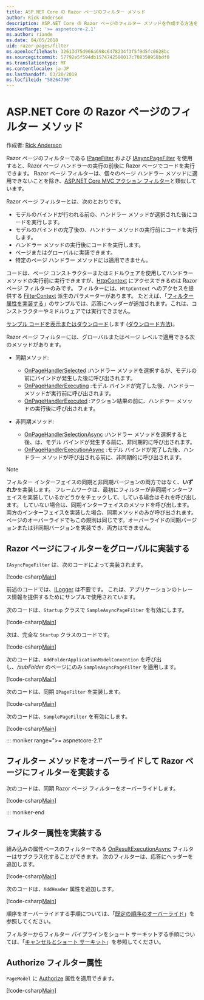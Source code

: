 ```yaml
---
title: ASP.NET Core の Razor ページのフィルター メソッド
author: Rick-Anderson
description: ASP.NET Core の Razor ページのフィルター メソッドを作成する方法を説明します。
monikerRange: '>= aspnetcore-2.1'
ms.author: riande
ms.date: 04/05/2018
uid: razor-pages/filter
ms.openlocfilehash: 32613d75d966a698c6478234f3f5f9d5fc0628bc
ms.sourcegitcommit: 57792e5f594db1574742588017c708350958bdf0
ms.translationtype: MT
ms.contentlocale: ja-JP
ms.lasthandoff: 03/20/2019
ms.locfileid: "58264796"
---
```

# <a name="filter-methods-for-razor-pages-in-aspnet-core"></a>ASP.NET Core の Razor ページのフィルター メソッド

作成者: [Rick Anderson](https://twitter.com/RickAndMSFT)

Razor ページのフィルターである [IPageFilter](/dotnet/api/microsoft.aspnetcore.mvc.filters.ipagefilter?view=aspnetcore-2.0) および [IAsyncPageFilter](/dotnet/api/microsoft.aspnetcore.mvc.filters.iasyncpagefilter?view=aspnetcore-2.0) を使用すると、Razor ページ ハンドラーの実行の前後に Razor ページでコードを実行できます。 Razor ページ フィルターは、個々のページ ハンドラー メソッドに適用できないことを除き、[ASP.NET Core MVC アクション フィルター](xref:mvc/controllers/filters#action-filters)と類似しています。 

Razor ページ フィルターとは、次のとおりです。

* モデルのバインドが行われる前の、ハンドラー メソッドが選択された後にコードを実行します。
* モデルのバインドの完了後の、ハンドラー メソッドの実行前にコードを実行します。
* ハンドラー メソッドの実行後にコードを実行します。
* ページまたはグローバルに実装できます。
* 特定のページ ハンドラー メソッドには適用できません。

コードは、ページ コンストラクターまたはミドルウェアを使用してハンドラー メソッドの実行前に実行できますが、[HttpContext](/dotnet/api/microsoft.aspnetcore.mvc.razorpages.pagemodel.httpcontext?view=aspnetcore-2.0#Microsoft_AspNetCore_Mvc_RazorPages_PageModel_HttpContext) にアクセスできるのは Razor ページ フィルターのみです。 フィルターには、`HttpContext` へのアクセスを提供する [FilterContext](/dotnet/api/microsoft.aspnetcore.mvc.filters.filtercontext?view=aspnetcore-2.0) 派生のパラメーターがあります。 たとえば、「[フィルター属性を実装する](#ifa)」のサンプルでは、応答にヘッダーが追加されます。これは、コンストラクターやミドルウェアでは実行できません。

[サンプル コードを表示またはダウンロード](https://github.com/aspnet/Docs/tree/master/aspnetcore/razor-pages/filter/sample/PageFilter)します ([ダウンロード方法](xref:index#how-to-download-a-sample))。

Razor ページ フィルターには、グローバルまたはページ レベルで適用できる次のメソッドがあります。

* 同期メソッド:

  * [OnPageHandlerSelected](/dotnet/api/microsoft.aspnetcore.mvc.filters.ipagefilter.onpagehandlerselected?view=aspnetcore-2.0) :ハンドラー メソッドを選択するが、モデルの前にバインドが発生した後に呼び出されます。
  * [OnPageHandlerExecuting](/dotnet/api/microsoft.aspnetcore.mvc.filters.ipagefilter.onpagehandlerexecuting?view=aspnetcore-2.0) :モデル バインドが完了した後、ハンドラー メソッドが実行前に呼び出されます。
  * [OnPageHandlerExecuted](/dotnet/api/microsoft.aspnetcore.mvc.filters.ipagefilter.onpagehandlerexecuted?view=aspnetcore-2.0) :アクション結果の前に、ハンドラー メソッドの実行後に呼び出されます。

* 非同期メソッド:

  * [OnPageHandlerSelectionAsync](/dotnet/api/microsoft.aspnetcore.mvc.filters.iasyncpagefilter.onpagehandlerselectionasync?view=aspnetcore-2.0) :ハンドラー メソッドを選択すると後、は、モデル バインドが発生する前に、非同期的に呼び出されます。
  * [OnPageHandlerExecutionAsync](/dotnet/api/microsoft.aspnetcore.mvc.filters.iasyncpagefilter.onpagehandlerexecutionasync?view=aspnetcore-2.0) :モデル バインドが完了した後、ハンドラー メソッドが呼び出される前に、非同期的に呼び出されます。

> [!NOTE]
> フィルター インターフェイスの同期と非同期バージョンの両方ではなく、**いずれか**を実装します。 フレームワークは、最初にフィルターが非同期インターフェイスを実装しているかどうかをチェックして、している場合はそれを呼び出します。 していない場合は、同期インターフェイスのメソッドを呼び出します。 両方のインターフェイスを実装した場合、同期メソッドのみが呼び出されます。 ページのオーバーライドでもこの規則は同じです。オーバーライドの同期バージョンまたは非同期バージョンを実装でき、両方はできません。

## <a name="implement-razor-page-filters-globally"></a>Razor ページにフィルターをグローバルに実装する

`IAsyncPageFilter` は、次のコードによって実装されます。

[!code-csharp[Main](filter/sample/PageFilter/Filters/SampleAsyncPageFilter.cs?name=snippet1)]

前述のコードでは、[ILogger](/dotnet/api/microsoft.extensions.logging.ilogger?view=aspnetcore-2.0) は不要です。 これは、アプリケーションのトレース情報を提供するためにサンプルで使用されています。

次のコードは、`Startup` クラスで `SampleAsyncPageFilter` を有効にします。

[!code-csharp[Main](filter/sample/PageFilter/Startup.cs?name=snippet2&highlight=11)]

次は、完全な `Startup` クラスのコードです。

[!code-csharp[Main](filter/sample/PageFilter/Startup.cs?name=snippet1)]

次のコードは、`AddFolderApplicationModelConvention` を呼び出し、*/subFolder* のページにのみ `SampleAsyncPageFilter` を適用します。

[!code-csharp[Main](filter/sample/PageFilter/Startup2.cs?name=snippet2)]

次のコードは、同期 `IPageFilter` を実装します。

[!code-csharp[Main](filter/sample/PageFilter/Filters/SamplePageFilter.cs?name=snippet1)]

次のコードは、`SamplePageFilter` を有効にします。

[!code-csharp[Main](filter/sample/PageFilter/StartupSync.cs?name=snippet2&highlight=11)]

::: moniker range=">= aspnetcore-2.1"

## <a name="implement-razor-page-filters-by-overriding-filter-methods"></a>フィルター メソッドをオーバーライドして Razor ページにフィルターを実装する

次のコードは、同期 Razor ページ フィルターをオーバーライドします。

[!code-csharp[Main](filter/sample/PageFilter/Pages/Index.cshtml.cs)]

::: moniker-end

<a name="ifa"></a>

## <a name="implement-a-filter-attribute"></a>フィルター属性を実装する

組み込みの属性ベースのフィルターである [OnResultExecutionAsync](/dotnet/api/microsoft.aspnetcore.mvc.filters.iasyncresultfilter.onresultexecutionasync?view=aspnetcore-2.0#Microsoft_AspNetCore_Mvc_Filters_IAsyncResultFilter_OnResultExecutionAsync_Microsoft_AspNetCore_Mvc_Filters_ResultExecutingContext_Microsoft_AspNetCore_Mvc_Filters_ResultExecutionDelegate_) フィルターはサブクラス化することができます。 次のフィルターは、応答にヘッダーを追加します。

[!code-csharp[Main](filter/sample/PageFilter/Filters/AddHeaderAttribute.cs)]

次のコードは、`AddHeader` 属性を追加します。

[!code-csharp[Main](filter/sample/PageFilter/Pages/Contact.cshtml.cs?name=snippet1)]

順序をオーバーライドする手順については、「[既定の順序のオーバーライド](xref:mvc/controllers/filters#overriding-the-default-order)」を参照してください。

フィルターからフィルター パイプラインをショート サーキットする手順については、「[キャンセルとショート サーキット](xref:mvc/controllers/filters#cancellation-and-short-circuiting)」を参照してください。 

<a name="auth"></a>

## <a name="authorize-filter-attribute"></a>Authorize フィルター属性

`PageModel` に [Authorize](/dotnet/api/microsoft.aspnetcore.authorization.authorizeattribute?view=aspnetcore-2.0) 属性を適用できます。

[!code-csharp[Main](filter/sample/PageFilter/Pages/ModelWithAuthFilter.cshtml.cs?highlight=7)]
